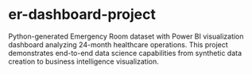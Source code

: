 # er-dashboard-project
Python-generated Emergency Room dataset with Power BI visualization dashboard analyzing 24-month healthcare operations. This project demonstrates end-to-end data science capabilities from synthetic data creation to business intelligence visualization.
